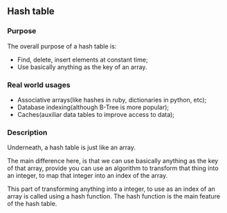 ## Hash table

### Purpose

The overall purpose of a hash table is:
- Find, delete, insert elements at constant time;
- Use basically anything as the key of an array.

### Real world usages
- Associative arrays(like hashes in ruby, dictionaries in python, etc);
- Database indexing(although B-Tree is more popular);
- Caches(auxiliar data tables to improve access to data);

### Description

Underneath, a hash table is just like an array. 

The main difference here, is that we can use basically anything as the key of that array, provide you can use an algorithm to transform that thing into an integer, to map that integer into an index of the array.

This part of transforming anything into a integer, to use as an index of an array is called using a hash function. The hash function is the main feature of the hash table.

